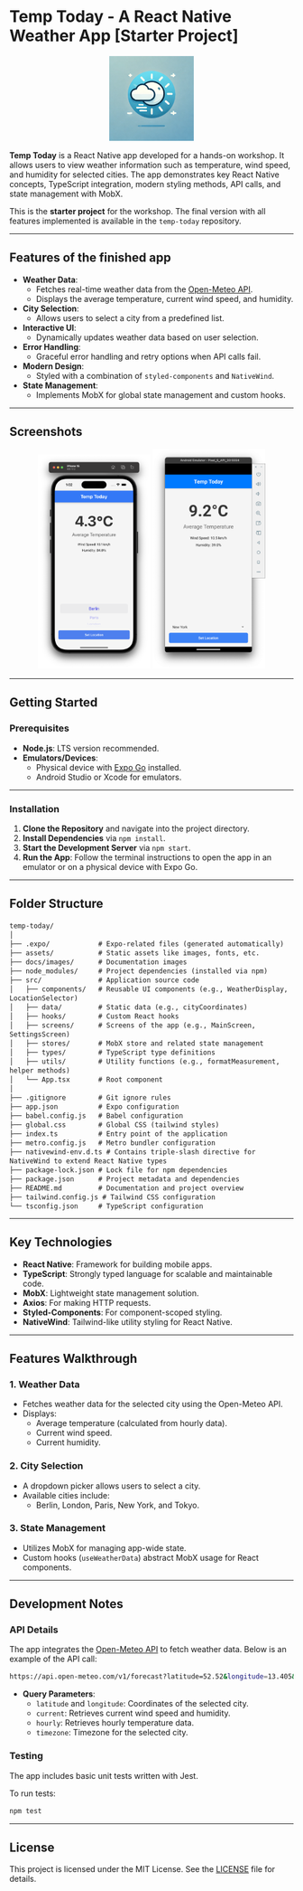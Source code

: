 # Temp Today - A React Native Weather App [Starter Project]

<p align="center">
  <img src="./assets/icon.png" width="150" alt="App icon" />
</p>

**Temp Today** is a React Native app developed for a hands-on workshop. It allows users to view weather information such as temperature, wind speed, and humidity for selected cities.
The app demonstrates key React Native concepts, TypeScript integration, modern styling methods, API calls, and state management with MobX.

This is the **starter project** for the workshop. The final version with all features implemented is available in the `temp-today` repository.

---

## Features of the finished app

- **Weather Data**:
  - Fetches real-time weather data from the [Open-Meteo API](https://open-meteo.com/).
  - Displays the average temperature, current wind speed, and humidity.
- **City Selection**:
  - Allows users to select a city from a predefined list.
- **Interactive UI**:
  - Dynamically updates weather data based on user selection.
- **Error Handling**:
  - Graceful error handling and retry options when API calls fail.
- **Modern Design**:
  - Styled with a combination of `styled-components` and `NativeWind`.
- **State Management**:
  - Implements MobX for global state management and custom hooks.

---

## Screenshots

<p align="center">
  <img src="./docs/images/iphone.png" width="200" alt="iPhone" />
  <img src="./docs/images/android.png" width="200" alt="Android" />
</p>

---

## Getting Started

### Prerequisites

- **Node.js**: LTS version recommended.
- **Emulators/Devices**:
  - Physical device with [Expo Go](https://expo.dev/client) installed.
  - Android Studio or Xcode for emulators.

---

### Installation

1. **Clone the Repository** and navigate into the project directory.
2. **Install Dependencies** via `npm install`.
3. **Start the Development Server** via `npm start`.
4. **Run the App**: Follow the terminal instructions to open the app in an emulator or on a physical device with Expo Go.

---

## Folder Structure

```plaintext
temp-today/
│
├── .expo/            # Expo-related files (generated automatically)
├── assets/           # Static assets like images, fonts, etc.
├── docs/images/      # Documentation images
├── node_modules/     # Project dependencies (installed via npm)
├── src/              # Application source code
│   ├── components/   # Reusable UI components (e.g., WeatherDisplay, LocationSelector)
│   ├── data/         # Static data (e.g., cityCoordinates)
│   ├── hooks/        # Custom React hooks
│   ├── screens/      # Screens of the app (e.g., MainScreen, SettingsScreen)
│   ├── stores/       # MobX store and related state management
│   ├── types/        # TypeScript type definitions
│   ├── utils/        # Utility functions (e.g., formatMeasurement, helper methods)
│   └── App.tsx       # Root component
│
├── .gitignore        # Git ignore rules
├── app.json          # Expo configuration
├── babel.config.js   # Babel configuration
├── global.css        # Global CSS (tailwind styles)
├── index.ts          # Entry point of the application
├── metro.config.js   # Metro bundler configuration
├── nativewind-env.d.ts # Contains triple-slash directive for NativeWind to extend React Native types
├── package-lock.json # Lock file for npm dependencies
├── package.json      # Project metadata and dependencies
├── README.md         # Documentation and project overview
├── tailwind.config.js # Tailwind CSS configuration
└── tsconfig.json     # TypeScript configuration

```

---

## Key Technologies

- **React Native**: Framework for building mobile apps.
- **TypeScript**: Strongly typed language for scalable and maintainable code.
- **MobX**: Lightweight state management solution.
- **Axios**: For making HTTP requests.
- **Styled-Components**: For component-scoped styling.
- **NativeWind**: Tailwind-like utility styling for React Native.

---

## Features Walkthrough

### 1. Weather Data

- Fetches weather data for the selected city using the Open-Meteo API.
- Displays:
  - Average temperature (calculated from hourly data).
  - Current wind speed.
  - Current humidity.

### 2. City Selection

- A dropdown picker allows users to select a city.
- Available cities include:
  - Berlin, London, Paris, New York, and Tokyo.

### 3. State Management

- Utilizes MobX for managing app-wide state.
- Custom hooks (`useWeatherData`) abstract MobX usage for React components.

---

## Development Notes

### API Details

The app integrates the [Open-Meteo API](https://open-meteo.com/) to fetch weather data. Below is an example of the API call:

```bash
https://api.open-meteo.com/v1/forecast?latitude=52.52&longitude=13.405&current=relative_humidity_2m,wind_speed_10m&hourly=temperature_2m&timezone=Europe/Berlin&past_days=0&forecast_days=1
```

- **Query Parameters**:
  - `latitude` and `longitude`: Coordinates of the selected city.
  - `current`: Retrieves current wind speed and humidity.
  - `hourly`: Retrieves hourly temperature data.
  - `timezone`: Timezone for the selected city.

### Testing

The app includes basic unit tests written with Jest.

To run tests:

```bash
npm test
```

---

## License

This project is licensed under the MIT License. See the [LICENSE](./LICENSE.md) file for details.
